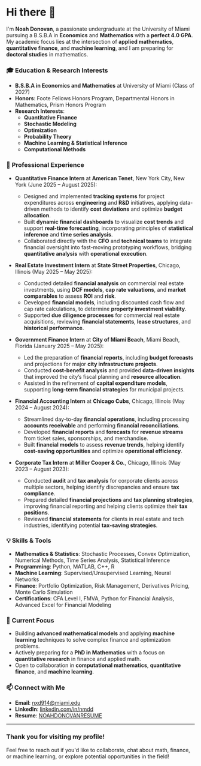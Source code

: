 # Hi there 👋

I'm **Noah Donovan**, a passionate undergraduate at the University of Miami pursuing a B.S.B.A in **Economics** and **Mathematics** with a **perfect 4.0 GPA**. My academic focus lies at the intersection of **applied mathematics**, **quantitative finance**, and **machine learning**, and I am preparing for **doctoral studies** in mathematics.

### 🎓 **Education & Research Interests**
- **B.S.B.A in Economics and Mathematics** at University of Miami (Class of 2027)
- **Honors**: Foote Fellows Honors Program, Departmental Honors in Mathematics, Prism Honors Program
- **Research Interests**:
  - **Quantitative Finance**
  - **Stochastic Modeling**
  - **Optimization**
  - **Probability Theory**
  - **Machine Learning & Statistical Inference**
  - **Computational Methods**

### 💼 **Professional Experience**
- **Quantitative Finance Intern** at **American Tenet**, New York City, New York (June 2025 – August 2025):
  - Designed and implemented **tracking systems** for project expenditures across **engineering** and **R&D** initiatives, applying data-driven methods to identify **cost deviations** and optimize **budget allocation**.
  - Built **dynamic financial dashboards** to visualize **cost trends** and support **real-time forecasting**, incorporating principles of **statistical inference** and **time series analysis**.
  - Collaborated directly with the **CFO** and **technical teams** to integrate financial oversight into fast-moving prototyping workflows, bridging **quantitative analysis** with **operational execution**.
  
- **Real Estate Investment Intern** at **State Street Properties**, Chicago, Illinois (May 2025 – May 2025):
  - Conducted detailed **financial analysis** on commercial real estate investments, using **DCF models**, **cap rate valuations**, and **market comparables** to assess **ROI** and **risk**.
  - Developed **financial models**, including discounted cash flow and cap rate calculations, to determine **property investment viability**.
  - Supported **due diligence processes** for commercial real estate acquisitions, reviewing **financial statements**, **lease structures**, and **historical performance**.

- **Government Finance Intern** at **City of Miami Beach**, Miami Beach, Florida (January 2025 – May 2025):
  - Led the preparation of **financial reports**, including **budget forecasts** and projections for major **city infrastructure projects**.
  - Conducted **cost-benefit analysis** and provided **data-driven insights** that improved the city’s fiscal planning and **resource allocation**.
  - Assisted in the refinement of **capital expenditure models**, supporting **long-term financial strategies** for municipal projects.

- **Financial Accounting Intern** at **Chicago Cubs**, Chicago, Illinois (May 2024 – August 2024):
  - Streamlined day-to-day **financial operations**, including processing **accounts receivable** and performing **financial reconciliations**.
  - Developed **financial reports** and **forecasts** for **revenue streams** from ticket sales, sponsorships, and merchandise.
  - Built **financial models** to assess **revenue trends**, helping identify **cost-saving opportunities** and optimize **operational efficiency**.

- **Corporate Tax Intern** at **Miller Cooper & Co.**, Chicago, Illinois (May 2023 – August 2023):
  - Conducted **audit** and **tax analysis** for corporate clients across multiple sectors, helping identify discrepancies and ensure **tax compliance**.
  - Prepared detailed **financial projections** and **tax planning strategies**, improving financial reporting and helping clients optimize their **tax positions**.
  - Reviewed **financial statements** for clients in real estate and tech industries, identifying potential **tax-saving strategies**.

### 💡 **Skills & Tools**
- **Mathematics & Statistics**: Stochastic Processes, Convex Optimization, Numerical Methods, Time Series Analysis, Statistical Inference
- **Programming**: Python, MATLAB, C++, R
- **Machine Learning**: Supervised/Unsupervised Learning, Neural Networks
- **Finance**: Portfolio Optimization, Risk Management, Derivatives Pricing, Monte Carlo Simulation              
- **Certifications**: CFA Level I, FMVA, Python for Financial Analysis, Advanced Excel for Financial Modeling

### 🎯 **Current Focus**
- Building **advanced mathematical models** and applying **machine learning** techniques to solve complex finance and optimization problems.
- Actively preparing for a **PhD in Mathematics** with a focus on **quantitative research** in finance and applied math.
- Open to collaboration in **computational mathematics**, **quantitative finance**, and **machine learning**.

### 📫 **Connect with Me**
- **Email**: nxd914@miami.edu  
- **LinkedIn**: [linkedin.com/in/nmdd](https://www.linkedin.com/in/nmdd)
- **Resume**: [NOAHDONOVANRESUME](https://raw.githubusercontent.com/nxd914/NOAHDONOVANRESUME/main/NOAHDONOVANRESUME.docx)

---

### **Thank you for visiting my profile!**  
Feel free to reach out if you'd like to collaborate, chat about math, finance, or machine learning, or explore potential opportunities in the field!
